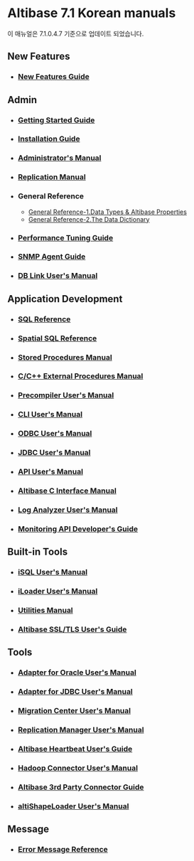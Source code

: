 # Altibase 7.1 Korean manuals

이 매뉴얼은 7.1.0.4.7 기준으로 업데이트 되었습니다.

## New Features

- ### [New Features Guide](https://github.com/ALTIBASE/Documents/blob/master/Manuals/Altibase_7.1/kor/New%20Features%20Guide.md)

## Admin

- ### [Getting Started Guide](https://github.com/ALTIBASE/Documents/blob/master/Manuals/Altibase_7.1/kor/Getting%20Started%20Guide.md)

- ### [Installation Guide](https://github.com/ALTIBASE/Documents/blob/master/Manuals/Altibase_7.1/kor/Installation%20Guide.md)

- ### [Administrator's Manual](https://github.com/ALTIBASE/Documents/blob/master/Manuals/Altibase_7.1/kor/Administrator's%20Manual.md)

- ### [Replication Manual](https://github.com/ALTIBASE/Documents/blob/master/Manuals/Altibase_7.1/kor/Replication%20Manual.md)

- ### General Reference
  
  - [General Reference-1.Data Types & Altibase Properties](https://github.com/ALTIBASE/Documents/blob/master/Manuals/Altibase_7.1/kor/General%20Reference-1.Data%20Types%20%26%20Altibase%20Properties.md)
  - [General Reference-2.The Data Dictionary](https://github.com/ALTIBASE/Documents/blob/master/Manuals/Altibase_7.1/kor/General%20Reference-2.The%20Data%20Dictionary.md)

- ### [Performance Tuning Guide](https://github.com/ALTIBASE/Documents/blob/master/Manuals/Altibase_7.1/kor/Performance%20Tuning%20Guide.md)

- ### [SNMP Agent Guide](https://github.com/ALTIBASE/Documents/blob/master/Manuals/Altibase_7.1/kor/SNMP%20Agent%20Guide.md)

- ### [DB Link User's Manual](https://github.com/ALTIBASE/Documents/blob/master/Manuals/Altibase_7.1/kor/DB%20Link%20User's%20Manual.md)

## Application Development

- ### [SQL Reference](https://github.com/ALTIBASE/Documents/blob/master/Manuals/Altibase_7.1/kor/SQL%20Reference.md)

- ### [Spatial SQL Reference](https://github.com/ALTIBASE/Documents/blob/master/Manuals/Altibase_7.1/kor/Spatial%20SQL%20Reference.md)

- ### [Stored Procedures Manual](https://github.com/ALTIBASE/Documents/blob/master/Manuals/Altibase_7.1/kor/Stored%20Procedures%20Manual.md)

- ### [C/C++ External Procedures Manual](https://github.com/ALTIBASE/Documents/blob/master/Manuals/Altibase_7.1/kor/External%20Procedures%20Manual.md)

- ### [Precompiler User's Manual](https://github.com/ALTIBASE/Documents/blob/master/Manuals/Altibase_7.1/kor/Precompiler%20User's%20Manual.md)

- ### [CLI User's Manual](https://github.com/ALTIBASE/Documents/blob/master/Manuals/Altibase_7.1/kor/CLI%20User's%20Manual.md)

- ### [ODBC User's Manual](https://github.com/ALTIBASE/Documents/blob/master/Manuals/Altibase_7.1/kor/ODBC%20User's%20Manual.md)

- ### [JDBC User's Manual](https://github.com/ALTIBASE/Documents/blob/master/Manuals/Altibase_7.1/kor/JDBC%20User's%20Manual.md)

- ### [API User's Manual](https://github.com/ALTIBASE/Documents/blob/master/Manuals/Altibase_7.1/kor/API%20User's%20Manual.md)

- ### [Altibase C Interface Manual](https://github.com/ALTIBASE/Documents/blob/master/Manuals/Altibase_7.1/kor/Altibase%20C%20Interface%20Manual.md)

- ### [Log Analyzer User's Manual](https://github.com/ALTIBASE/Documents/blob/master/Manuals/Altibase_7.1/kor/Log%20Analyzer%20User's%20Manual.md)

- ### [Monitoring API Developer's Guide](https://github.com/ALTIBASE/Documents/blob/master/Manuals/Altibase_7.1/kor/Monitoring%20API%20Developer's%20Guide.md)

## Built-in Tools

- ### [iSQL User's Manual](https://github.com/ALTIBASE/Documents/blob/master/Manuals/Altibase_7.1/kor/iSQL%20User's%20Manual.md)

- ### [iLoader User's Manual](https://github.com/ALTIBASE/Documents/blob/master/Manuals/Altibase_7.1/kor/iLoader%20User's%20Manual.md)

- ### [Utilities Manual](https://github.com/ALTIBASE/Documents/blob/master/Manuals/Altibase_7.1/kor/Utilities%20Manual.md)

- ### [Altibase SSL/TLS User's Guide](https://github.com/ALTIBASE/Documents/blob/master/Manuals/Altibase_7.1/kor/Altibase%20SSL%20TLS%20User's%20Guide.md)

## Tools

- ### [Adapter for Oracle User's Manual](https://github.com/ALTIBASE/Documents/blob/master/Manuals/Altibase_7.1/kor/Adapter%20for%20Oracle%20User's%20Manual.md)

- ### [Adapter for JDBC User's Manual](https://github.com/ALTIBASE/Documents/blob/master/Manuals/Altibase_7.1/kor/Adapter%20for%20JDBC%20User's%20Manual.md)

- ### [Migration Center User's Manual](https://github.com/ALTIBASE/Documents/blob/master/Manuals/Tools/kor/Migration%20Center%20User's%20Manual.md)

- ### [Replication Manager User's Manual](https://github.com/ALTIBASE/Documents/blob/master/Manuals/Tools/kor/Replication%20Manager%20User's%20Manual.md)

- ### [Altibase Heartbeat User's Guide](https://github.com/ALTIBASE/Documents/blob/master/Manuals/Altibase_7.1/kor/Altibase%20Heartbeat%20User's%20Guide.md)

- ### [Hadoop Connector User's Manual](https://github.com/ALTIBASE/Documents/blob/master/Manuals/Tools/kor/Hadoop%20Connector%20User's%20Manual.md)

- ### [Altibase 3rd Party Connector Guide](https://github.com/ALTIBASE/Documents/blob/master/Manuals/Tools/kor/Altibase%203rd%20Party%20Connector%20Guide.md)

- ### [altiShapeLoader User's Manual](https://github.com/ALTIBASE/Documents/blob/master/Manuals/Tools/kor/altiShapeLoader%20User's%20Manual.md)

## Message

- ### [Error Message Reference](https://github.com/ALTIBASE/Documents/blob/master/Manuals/Altibase_7.1/kor/Error%20Message%20Reference.md)
